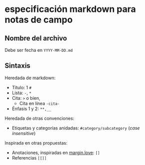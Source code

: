 # especificación markdown para notas de campo

## Nombre del archivo

Debe ser fecha en `YYYY-MM-DD.md`

## Sintaxis

Heredada de markdown:

* Título: 1 `#`
* Lista: `-`, `*`
* Cita: `>` o bien,
  * Cita en línea `-cita-`
* Énfasis 1 y 2: `**,__`

Heredada de otras convenciones:

* Etiquetas y categorías anidadas: `#category/subcategory` (*case insensitive*)

Inspirada en otras propuestas:

* Anotaciones, inspiradas en [margin.love](https://margin.love): `[]`
* Referencias `[[]]`
